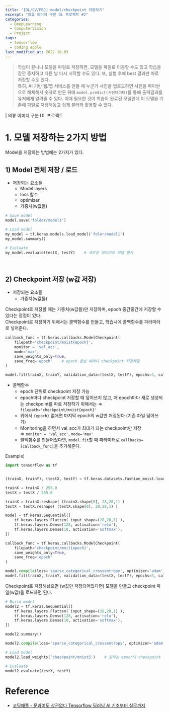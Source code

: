 ```yaml
---
title: "[DL/CV/PRJ] model/checkpoint 저장하기"
excerpt: "의류 이미지 구분 DL 프로젝트 #2"
categories:
  - DeepLearning
  - ComputerVision
  - Project
tags:
  - tensorflow
  - coding apple
last_modified_at: 2022-10-03
---
```


> 학습이 끝나나 모델을 파일로 저장하면, 모델을 파일로 이동할 수도 있고 학습을 잠깐 중지하고 다른 날 다시 시작할 수도 있다. 또, 실험 후에 best 결과만 따로 저장할 수도 있다. <br>
> 특히, AI 기반 웹/앱 서비스를 만들 때 누군가 사진을 업로드하면 사진을 파이썬으로 해체해서 숫자로 만든 뒤에 `model.predict(사진데이터)`를 통해 출력결과를 유저에게 알려줄 수 있다. 이때 필요한 것이 학습이 완료된 모델인데 이 모델을 기존에 파일로 저장해놓고 쉽게 불러와 활용할 수 있다.

| 의류 이미지 구분 DL 프로젝트

# 1. 모델 저장하는 2가지 방법
Model을 저장하는 방법에는 2가지가 있다.

## 1) Model 전체 저장 / 로드
+ 저장되는 요소들
    + Model layers
    + loss 함수
    + optimizer
    + 가중치(w값들)

```python
# Save model
model.save('folder/model1')

# Load model
my_model = tf.keras.models.load_model('foler/model1')
my_model.summary()

# Evaluate
my_model.evaluate(testX, testY)    # 새로운 데이터로 모델 평가
```

<br>

## 2) Checkpoint 저장 (w값 저장)
+ 저장되는 요소들
    + 가중치(w값들)

Checkpoint로 저장할 때는 가중치(w값들)만 저장하며, epoch 중간중간에 저장할 수 있다는 장점이 있다. <br>
Checkpoint로 저장하기 위해서는 콜백함수를 만들고, 학습시에 콜백함수를 파라미터로 넣어준다.

```python
callback_func = tf.keras.callbacks.ModelCheckpoint(
	filepath='checkpoint/mnist{epoch}',
	monitor = 'val_acc',
	mode='max',
	save_weights_only=True,
	save_freq='epoch'    # epoch 끝날 때마다 checkpoint 저장해줌
)

model.fit(trainX, trainY, validation_data=(testX, testY), epochs=3, callbacks=[callback_func])    # epoch 하나 끝날 때마다 callback 함수 실행
```

+ 콜백함수
    + epoch 단위로 checkpoint 저장 가능
    + epoch마다 checkpoint 저장할 때 덮어쓰지 않고, 매 epoch마다 새로 생성되는 checkpoint를 따로 저장하기 위해서는 ⇒ `filepath='checkpoint/mnist{epoch}'`
    + 위에서 `{epoch}` 없애면 마지막 epoch의 w값만 저장된다 (기존 파일 덮어쓰기)
    + Monitoring을 하면서 val_acc가 최대가 되는 checkpoint만 저장 <br>
        ⇒ `monitor = 'val_acc'`, `mode='max'`
    + 콜백함수를 만들어줬다면, `model.fit`할 때 파라미터로 `callbacks=[callback_func]`을 추가해준다.

Example)
```python
import tensorflow as tf


(trainX, trainY), (testX, testY) = tf.keras.datasets.fashion_mnist.load_data()

trainX = trainX / 255.0
testX = testX / 255.0

trainX = trainX.reshape( (trainX.shape[0], 28,28,1) )
testX = testX.reshape( (testX.shape[0], 28,28,1) )

model = tf.keras.Sequential([
    tf.keras.layers.Flatten( input_shape=(28,28,1) ),
    tf.keras.layers.Dense(128, activation='relu'),
    tf.keras.layers.Dense(10, activation='softmax'),
])

callback_func = tf.keras.callbacks.ModelCheckpoint(
	filepath='checkpoint/mnit{epoch}',
	save_weights_only=True,
	save_freq='epoch'
)

model.compile(loss='sparse_categorical_crossentropy', optimizer='adam', metrics=['acc'])
model.fit(trainX, trainY, validation_data=(testX, testY), epochs=3, callbacks=[callback_func])
```

Checkpoint로 저장해놨으면 (w값만 저장되어있다면) 모델을 만들고 checkpoint 파일(w값)을 로드하면 된다.

```python
# Build model
model2 = tf.keras.Sequential([
    tf.keras.layers.Flatten( input_shape=(28,28,1) ),
    tf.keras.layers.Dense(128, activation='relu'),
    tf.keras.layers.Dense(10, activation='softmax'),
])

model2.summary()

model2.compile(loss='sparse_categorical_crossentropy', optimizer='adam', metrics=['acc'])

# Load model
model2.load_weights('checkpoint/mnist5')    # 원하는 epoch의 checkpoint 파일 경로 입력

# Evaluate
model2.evaluate(testX, testY)
```

# Reference
+ [코딩애플 - 문과여도 상관없다 Tensorflow 딥러닝 AI 기초부터 실무까지](https://codingapple.com/course/python-deep-learning/)